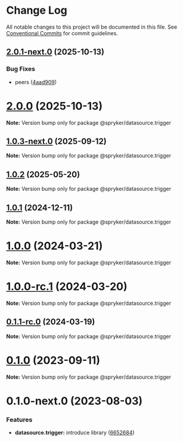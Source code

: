 # Change Log

All notable changes to this project will be documented in this file.
See [Conventional Commits](https://conventionalcommits.org) for commit guidelines.

## [2.0.1-next.0](https://github.com/spryker/ui-components/compare/@spryker/datasource.trigger@2.0.0...@spryker/datasource.trigger@2.0.1-next.0) (2025-10-13)


### Bug Fixes

* peers ([4aad909](https://github.com/spryker/ui-components/commit/4aad909b629f797c3b8b5e211d5b3a53d0e70d56))





# [2.0.0](https://github.com/spryker/ui-components/compare/@spryker/datasource.trigger@1.0.3-next.0...@spryker/datasource.trigger@2.0.0) (2025-10-13)

**Note:** Version bump only for package @spryker/datasource.trigger





## [1.0.3-next.0](http://172.31.0.22:9292/spryker-internal-ci/ui-components/compare/@spryker/datasource.trigger@1.0.2...@spryker/datasource.trigger@1.0.3-next.0) (2025-09-12)

**Note:** Version bump only for package @spryker/datasource.trigger





## [1.0.2](http://172.31.0.22:9292/spryker-internal-ci/ui-components/compare/@spryker/datasource.trigger@1.0.1...@spryker/datasource.trigger@1.0.2) (2025-05-20)

**Note:** Version bump only for package @spryker/datasource.trigger





## [1.0.1](http://172.31.0.22:9292/spryker-internal-ci/ui-components/compare/@spryker/datasource.trigger@1.0.0...@spryker/datasource.trigger@1.0.1) (2024-12-11)

**Note:** Version bump only for package @spryker/datasource.trigger





# [1.0.0](https://github.com/spryker/ui-components/compare/@spryker/datasource.trigger@1.0.0-rc.1...@spryker/datasource.trigger@1.0.0) (2024-03-21)

**Note:** Version bump only for package @spryker/datasource.trigger





# [1.0.0-rc.1](https://github.com/spryker/ui-components/compare/@spryker/datasource.trigger@0.1.1-rc.0...@spryker/datasource.trigger@1.0.0-rc.1) (2024-03-20)

**Note:** Version bump only for package @spryker/datasource.trigger





## [0.1.1-rc.0](https://github.com/spryker/ui-components/compare/@spryker/datasource.trigger@0.1.0...@spryker/datasource.trigger@0.1.1-rc.0) (2024-03-19)

**Note:** Version bump only for package @spryker/datasource.trigger





# [0.1.0](https://github.com/spryker/ui-components/compare/@spryker/datasource.trigger@0.1.0-next.0...@spryker/datasource.trigger@0.1.0) (2023-09-11)

**Note:** Version bump only for package @spryker/datasource.trigger





# 0.1.0-next.0 (2023-08-03)


### Features

* **datasource.trigger:** introduce library ([6652684](https://github.com/spryker/ui-components/commit/6652684b847edf63b561e83f8552076554897e2e))
